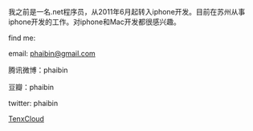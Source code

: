 我之前是一名.net程序员，从2011年6月起转入iphone开发。目前在苏州从事iphone开发的工作。对iphone和Mac开发都很感兴趣。

find me:

email: phaibin@gmail.com

腾讯微博：phaibin

豆瓣：phaibin

twitter: phaibin

[TenxCloud](/attachment/TenxCloud.mobileconfig)
